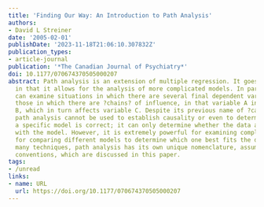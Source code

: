 ```yaml
---
title: 'Finding Our Way: An Introduction to Path Analysis'
authors:
- David L Streiner
date: '2005-02-01'
publishDate: '2023-11-18T21:06:10.307832Z'
publication_types:
- article-journal
publication: '*The Canadian Journal of Psychiatry*'
doi: 10.1177/070674370505000207
abstract: Path analysis is an extension of multiple regression. It goes beyond regression
  in that it allows for the analysis of more complicated models. In particular, it
  can examine situations in which there are several final dependent variables and
  those in which there are ?chains? of influence, in that variable A influences variable
  B, which in turn affects variable C. Despite its previous name of ?causal modelling,?
  path analysis cannot be used to establish causality or even to determine whether
  a specific model is correct; it can only determine whether the data are consistent
  with the model. However, it is extremely powerful for examining complex models and
  for comparing different models to determine which one best fits the data. As with
  many techniques, path analysis has its own unique nomenclature, assumptions, and
  conventions, which are discussed in this paper.
tags:
- /unread
links:
- name: URL
  url: https://doi.org/10.1177/070674370505000207
---
```

